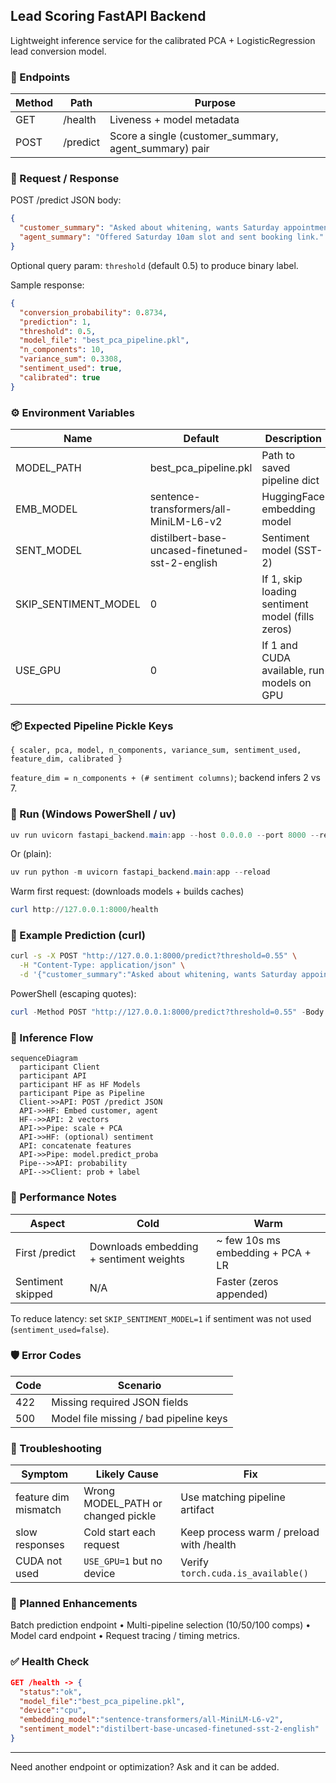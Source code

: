 ## Lead Scoring FastAPI Backend

Lightweight inference service for the calibrated PCA + LogisticRegression lead conversion model.

### 🔧 Endpoints
| Method | Path | Purpose |
|--------|------|---------|
| GET | /health | Liveness + model metadata |
| POST | /predict | Score a single (customer_summary, agent_summary) pair |

### 🧾 Request / Response
POST /predict JSON body:
```json
{
  "customer_summary": "Asked about whitening, wants Saturday appointment.",
  "agent_summary": "Offered Saturday 10am slot and sent booking link."
}
```
Optional query param: `threshold` (default 0.5) to produce binary label.

Sample response:
```json
{
  "conversion_probability": 0.8734,
  "prediction": 1,
  "threshold": 0.5,
  "model_file": "best_pca_pipeline.pkl",
  "n_components": 10,
  "variance_sum": 0.3308,
  "sentiment_used": true,
  "calibrated": true
}
```

### ⚙️ Environment Variables
| Name | Default | Description |
|------|---------|-------------|
| MODEL_PATH | best_pca_pipeline.pkl | Path to saved pipeline dict |
| EMB_MODEL | sentence-transformers/all-MiniLM-L6-v2 | HuggingFace embedding model |
| SENT_MODEL | distilbert-base-uncased-finetuned-sst-2-english | Sentiment model (SST-2) |
| SKIP_SENTIMENT_MODEL | 0 | If 1, skip loading sentiment model (fills zeros) |
| USE_GPU | 0 | If 1 and CUDA available, run models on GPU |

### 📦 Expected Pipeline Pickle Keys
`{ scaler, pca, model, n_components, variance_sum, sentiment_used, feature_dim, calibrated }`

`feature_dim = n_components + (# sentiment columns)`; backend infers 2 vs 7.

### 🚀 Run (Windows PowerShell / uv)
```powershell
uv run uvicorn fastapi_backend.main:app --host 0.0.0.0 --port 8000 --reload
```
Or (plain):
```powershell
uv run python -m uvicorn fastapi_backend.main:app --reload
```

Warm first request: (downloads models + builds caches)
```powershell
curl http://127.0.0.1:8000/health
```

### 🧪 Example Prediction (curl)
```bash
curl -s -X POST "http://127.0.0.1:8000/predict?threshold=0.55" \
  -H "Content-Type: application/json" \
  -d '{"customer_summary":"Asked about whitening, wants Saturday appointment.","agent_summary":"Offered Saturday 10am slot and sent booking link."}' | jq
```

PowerShell (escaping quotes):
```powershell
curl -Method POST "http://127.0.0.1:8000/predict?threshold=0.55" -Body '{"customer_summary":"Needs implant consult","agent_summary":"Provided pricing tiers and offered free x-ray."}' -ContentType 'application/json'
```

### 🔄 Inference Flow
```mermaid
sequenceDiagram
  participant Client
  participant API
  participant HF as HF Models
  participant Pipe as Pipeline
  Client->>API: POST /predict JSON
  API->>HF: Embed customer, agent
  HF-->>API: 2 vectors
  API->>Pipe: scale + PCA
  API->>HF: (optional) sentiment
  API: concatenate features
  API->>Pipe: model.predict_proba
  Pipe-->>API: probability
  API-->>Client: prob + label
```

### 🧠 Performance Notes
| Aspect | Cold | Warm |
|--------|------|------|
| First /predict | Downloads embedding + sentiment weights | ~ few 10s ms embedding + PCA + LR |
| Sentiment skipped | N/A | Faster (zeros appended) |

To reduce latency: set `SKIP_SENTIMENT_MODEL=1` if sentiment was not used (`sentiment_used=false`).

### 🛡 Error Codes
| Code | Scenario |
|------|----------|
| 422 | Missing required JSON fields |
| 500 | Model file missing / bad pipeline keys |

### 🧩 Troubleshooting
| Symptom | Likely Cause | Fix |
|---------|--------------|-----|
| feature dim mismatch | Wrong MODEL_PATH or changed pickle | Use matching pipeline artifact |
| slow responses | Cold start each request | Keep process warm / preload with /health |
| CUDA not used | `USE_GPU=1` but no device | Verify `torch.cuda.is_available()` |

### 🔮 Planned Enhancements
Batch prediction endpoint • Multi-pipeline selection (10/50/100 comps) • Model card endpoint • Request tracing / timing metrics.

### ✅ Health Check
```json
GET /health -> {
  "status":"ok",
  "model_file":"best_pca_pipeline.pkl",
  "device":"cpu",
  "embedding_model":"sentence-transformers/all-MiniLM-L6-v2",
  "sentiment_model":"distilbert-base-uncased-finetuned-sst-2-english"
}
```

---
Need another endpoint or optimization? Ask and it can be added.
